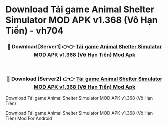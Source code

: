 # Download Tải game Animal Shelter Simulator MOD APK v1.368 (Vô Hạn Tiền) - vh704


<div align="center">
<h3>🔴 Download [Server1] 👉👉 <a href="https://apk-comot.site?title=Tải_game_Animal_Shelter_Simulator_MOD_APK_v1.368_(Vô_Hạn_Tiền)">Tải game Animal Shelter Simulator MOD APK v1.368 (Vô Hạn Tiền) Mod Apk</a></h3><br>
<h3>🔴 Download [Server2] 👉👉 <a href="https://apk-comot.site?title=Tải_game_Animal_Shelter_Simulator_MOD_APK_v1.368_(Vô_Hạn_Tiền)">Tải game Animal Shelter Simulator MOD APK v1.368 (Vô Hạn Tiền) Mod Apk</a></h3>
</div>



Download Tải game Animal Shelter Simulator MOD APK v1.368 (Vô Hạn Tiền) 

Download Tải game Animal Shelter Simulator MOD APK v1.368 (Vô Hạn Tiền) Mod For Android